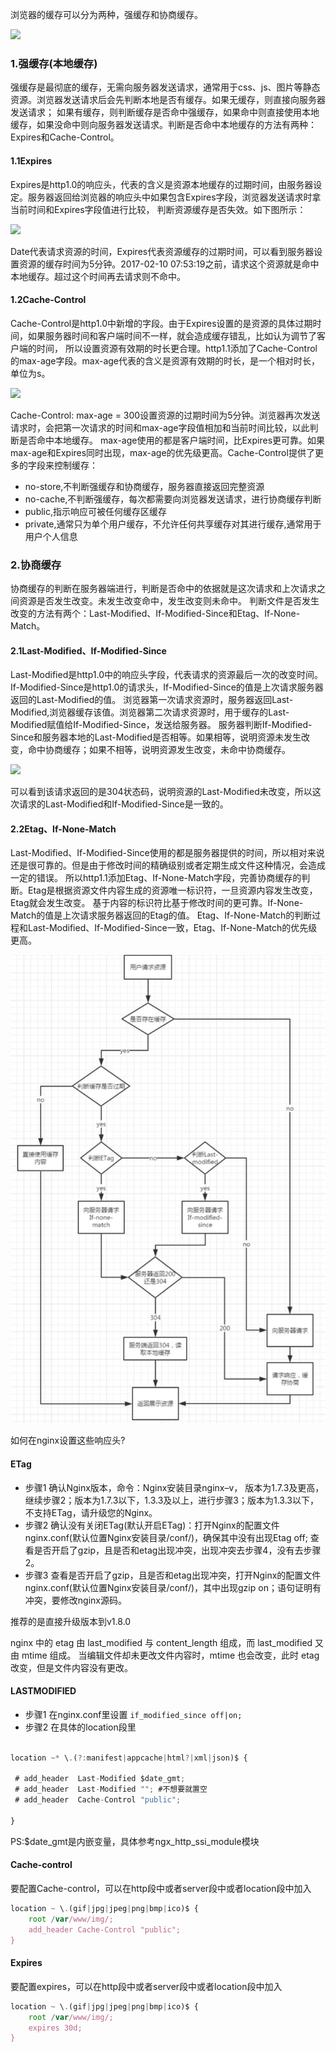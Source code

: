 浏览器的缓存可以分为两种，强缓存和协商缓存。

![](https://img-blog.csdn.net/20180923144742898)

### 1.强缓存(本地缓存)

强缓存是最彻底的缓存，无需向服务器发送请求，通常用于css、js、图片等静态资源。浏览器发送请求后会先判断本地是否有缓存。如果无缓存，则直接向服务器发送请求；
如果有缓存，则判断缓存是否命中强缓存，如果命中则直接使用本地缓存，如果没命中则向服务器发送请求。判断是否命中本地缓存的方法有两种：Expires和Cache-Control。

#### 1.1Expires
Expires是http1.0的响应头，代表的含义是资源本地缓存的过期时间，由服务器设定。服务器返回给浏览器的响应头中如果包含Expires字段，浏览器发送请求时拿当前时间和Expires字段值进行比较，
判断资源缓存是否失效。如下图所示：

![](https://user-gold-cdn.xitu.io/2018/7/5/16468bafe30637d2?imageslim)

Date代表请求资源的时间，Expires代表资源缓存的过期时间，可以看到服务器设置资源的缓存时间为5分钟。2017-02-10 07:53:19之前，请求这个资源就是命中本地缓存。超过这个时间再去请求则不命中。

#### 1.2Cache-Control
Cache-Control是http1.0中新增的字段。由于Expires设置的是资源的具体过期时间，如果服务器时间和客户端时间不一样，就会造成缓存错乱，比如认为调节了客户端的时间，
所以设置资源有效期的时长更合理。http1.1添加了Cache-Control的max-age字段。max-age代表的含义是资源有效期的时长，是一个相对时长，单位为s。

![](https://user-gold-cdn.xitu.io/2018/7/5/16468bb2920c1c26?imageslim)

Cache-Control: max-age = 300设置资源的过期时间为5分钟。浏览器再次发送请求时，会把第一次请求的时间和max-age字段值相加和当前时间比较，以此判断是否命中本地缓存。
max-age使用的都是客户端时间，比Expires更可靠。如果max-age和Expires同时出现，max-age的优先级更高。Cache-Control提供了更多的字段来控制缓存：

- no-store,不判断强缓存和协商缓存，服务器直接返回完整资源
- no-cache,不判断强缓存，每次都需要向浏览器发送请求，进行协商缓存判断
- public,指示响应可被任何缓存区缓存
- private,通常只为单个用户缓存，不允许任何共享缓存对其进行缓存,通常用于用户个人信息

### 2.协商缓存
协商缓存的判断在服务器端进行，判断是否命中的依据就是这次请求和上次请求之间资源是否发生改变。未发生改变命中，发生改变则未命中。
判断文件是否发生改变的方法有两个：Last-Modified、If-Modified-Since和Etag、If-None-Match。
#### 2.1Last-Modified、If-Modified-Since
Last-Modified是http1.0中的响应头字段，代表请求的资源最后一次的改变时间。If-Modified-Since是http1.0的请求头，If-Modified-Since的值是上次请求服务器返回的Last-Modified的值。
浏览器第一次请求资源时，服务器返回Last-Modified,浏览器缓存该值。浏览器第二次请求资源时，用于缓存的Last-Modified赋值给If-Modified-Since，发送给服务器。
服务器判断If-Modified-Since和服务器本地的Last-Modified是否相等。如果相等，说明资源未发生改变，命中协商缓存；如果不相等，说明资源发生改变，未命中协商缓存。

![](https://user-gold-cdn.xitu.io/2018/7/5/16468bb5a5292bc8?imageView2/0/w/1280/h/960/format/webp/ignore-error/1)

可以看到该请求返回的是304状态码，说明资源的Last-Modified未改变，所以这次请求的Last-Modified和If-Modified-Since是一致的。
#### 2.2Etag、If-None-Match
Last-Modified、If-Modified-Since使用的都是服务器提供的时间，所以相对来说还是很可靠的。但是由于修改时间的精确级别或者定期生成文件这种情况，会造成一定的错误。
所以http1.1添加Etag、If-None-Match字段，完善协商缓存的判断。Etag是根据资源文件内容生成的资源唯一标识符，一旦资源内容发生改变，Etag就会发生改变。
基于内容的标识符比基于修改时间的更可靠。If-None-Match的值是上次请求服务器返回的Etag的值。
Etag、If-None-Match的判断过程和Last-Modified、If-Modified-Since一致，Etag、If-None-Match的优先级更高。

![](./c264a4816dba43a6a5ded1aa9ff1b04d.png)


如何在nginx设置这些响应头?
#### ETag
- 步骤1
确认Nginx版本，命令：Nginx安装目录nginx–v，
版本为1.7.3及更高，继续步骤2；版本为1.7.3以下，1.3.3及以上，进行步骤3；版本为1.3.3以下，不支持ETag，请升级您的Nginx。
- 步骤2
确认没有关闭ETag(默认开启ETag)：打开Nginx的配置文件nginx.conf(默认位置Nginx安装目录/conf/)，确保其中没有出现Etag off;
查看是否开启了gzip，且是否和etag出现冲突，出现冲突去步骤4，没有去步骤2。
- 步骤3
查看是否开启了gzip，且是否和etag出现冲突，打开Nginx的配置文件nginx.conf(默认位置Nginx安装目录/conf/)，其中出现gzip on；语句证明有冲突，要修改nginx源码。

推荐的是直接升级版本到v1.8.0

nginx 中的 etag 由 last_modified 与 content_length 组成，而 last_modified 又由 mtime 组成。
当编辑文件却未更改文件内容时，mtime 也会改变，此时 etag 改变，但是文件内容没有更改。



#### LASTMODIFIED
- 步骤1
 在nginx.conf里设置
 `if_modified_since off|on;`
- 步骤2
在具体的location段里

```javascript

location ~* \.(?:manifest|appcache|html?|xml|json)$ {

 # add_header  Last-Modified $date_gmt;
 # add_header  Last-Modified ""; #不想要就置空
 # add_header  Cache-Control "public";

}
```

PS:$date_gmt是内嵌变量，具体参考ngx_http_ssi_module模块

#### Cache-control
要配置Cache-control，可以在http段中或者server段中或者location段中加入

```javascript
location ~ \.(gif|jpg|jpeg|png|bmp|ico)$ {
    root /var/www/img/;
    add_header Cache-Control "public";
}
```

#### Expires
要配置expires，可以在http段中或者server段中或者location段中加入

```javascript
location ~ \.(gif|jpg|jpeg|png|bmp|ico)$ {
    root /var/www/img/;
    expires 30d;
}
```


